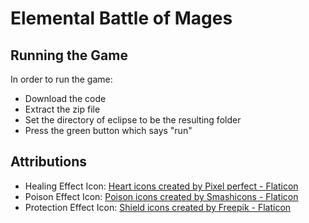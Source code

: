 # Elemental Battle of Mages

## Running the Game

In order to run the game:
- Download the code
- Extract the zip file
- Set the directory of eclipse to be the resulting folder
- Press the green button which says "run"

## Attributions

- Healing Effect Icon: <a href="https://www.flaticon.com/free-icons/heart" title="heart icons">Heart icons created by Pixel perfect - Flaticon</a>
- Poison Effect Icon: <a href="https://www.flaticon.com/free-icons/poison" title="poison icons">Poison icons created by Smashicons - Flaticon</a>
- Protection Effect Icon: <a href="https://www.flaticon.com/free-icons/shield" title="shield icons">Shield icons created by Freepik - Flaticon</a>